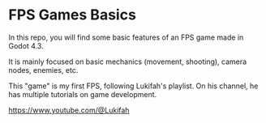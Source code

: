 
# FPS Games Basics

In this repo, you will find some basic features of an FPS game made in Godot 4.3.

It is mainly focused on basic mechanics (movement, shooting), camera nodes, enemies, etc.

This "game" is my first FPS, following Lukifah's playlist. On his channel, he has multiple tutorials on game development.

https://www.youtube.com/@Lukifah


